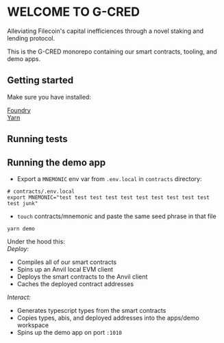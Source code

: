# WELCOME TO G-CRED

Alleviating Filecoin's capital inefficiences through a novel staking and lending protocol.

This is the G-CRED monorepo containing our smart contracts, tooling, and demo apps.

## Getting started

Make sure you have installed:

[Foundry](https://docs.google.com/document/d/1gaX5ailGE1pAewANUtmjsQTiykH03T2nMbrp4rwamYI/edit?pli=1)<br />
[Yarn](https://yarnpkg.com/)

## Running tests

## Running the demo app

- Export a `MNEMONIC` env var from `.env.local` in `contracts` directory:

```
# contracts/.env.local
export MNEMONIC="test test test test test test test test test test test junk"
```

- `touch` contracts/mnemonic and paste the same seed phrase in that file

`yarn demo`

Under the hood this:<br />
_Deploy:_

- Compiles all of our smart contracts
- Spins up an Anvil local EVM client
- Deploys the smart contracts to the Anvil client
- Caches the deployed contract addresses

_Interact:_

- Generates typescript types from the smart contracts
- Copies types, abis, and deployed addresses into the apps/demo workspace
- Spins up the demo app on port `:1010`
